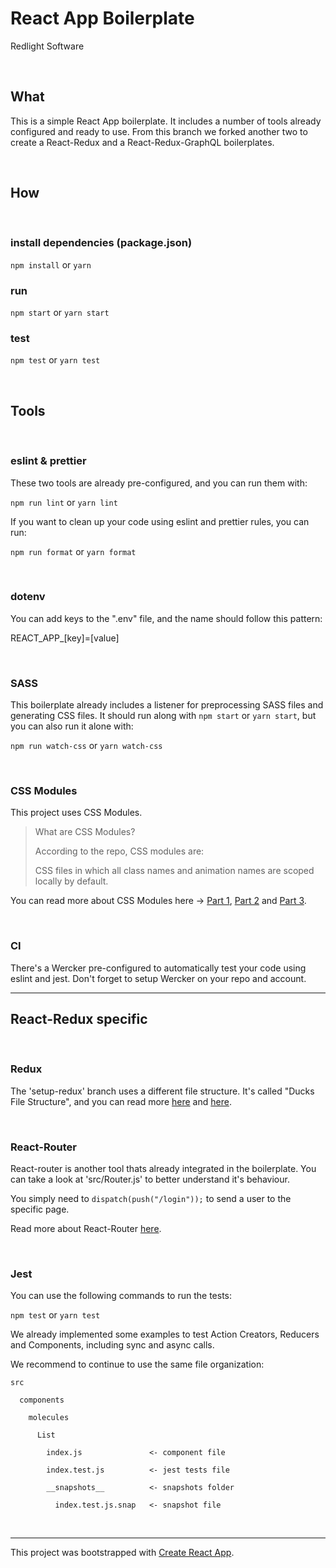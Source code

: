 React App Boilerplate
===========
Redlight Software

<br />

## What

This is a simple React App boilerplate. It includes a number of tools already configured and ready to use. From this branch we forked another two to create a React-Redux and a React-Redux-GraphQL boilerplates.

<br />

## How

<br/>

### install dependencies (package.json)

```npm install``` or ```yarn```

### run

```npm start``` or ```yarn start```

### test

```npm test``` or ```yarn test```

<br />

## Tools

<br/>

### eslint & prettier

These two tools are already pre-configured, and you can run them with:

```npm run lint``` or ```yarn lint```

If you want to clean up your code using eslint and prettier rules, you can run:

```npm run format``` or ```yarn format```

<br />

### dotenv

You can add keys to the ".env" file, and the name should follow this pattern:

REACT\_APP_[key]=[value]

<br />

### SASS

This boilerplate already includes a listener for preprocessing SASS files and generating CSS files. It should run along with ```npm start``` or ```yarn start```, but you can also run it alone with:

```npm run watch-css``` or ```yarn watch-css```

<br/>

### CSS Modules

This project uses CSS Modules.

> What are CSS Modules?
>
> According to the repo, CSS modules are:
>
> CSS files in which all class names and animation names are scoped locally by default.

You can read more about CSS Modules here -> [Part 1](https://css-tricks.com/css-modules-part-1-need/), [Part 2](https://css-tricks.com/css-modules-part-2-getting-started/) and [Part 3](https://css-tricks.com/css-modules-part-3-react/).

<br />

### CI

There's a Wercker pre-configured to automatically test your code using eslint and jest. Don't forget to setup Wercker on your repo and account.

---

## React-Redux specific

<br />

### Redux

The 'setup-redux' branch uses a different file structure. It's called "Ducks File Structure", and you can read more [here](https://medium.com/@scbarrus/the-ducks-file-structure-for-redux-d63c41b7035c) and [here](https://github.com/erikras/ducks-modular-redux).

<br />

### React-Router

React-router is another tool thats already integrated in the boilerplate. You can take a look at 'src/Router.js' to better understand it's behaviour.

You simply need to ```dispatch(push("/login"));``` to send a user to the specific page.

Read more about React-Router [here](https://github.com/ReactTraining/react-router).

<br />

### Jest

You can use the following commands to run the tests:

```npm test``` or ```yarn test```

We already implemented some examples to test Action Creators, Reducers and Components, including sync and async calls.

We recommend to continue to use the same file organization:

```
src

  components

    molecules

      List

        index.js               <- component file

        index.test.js          <- jest tests file

        __snapshots__          <- snapshots folder

          index.test.js.snap   <- snapshot file

```

<br />

---

This project was bootstrapped with [Create React App](https://github.com/facebookincubator/create-react-app).
